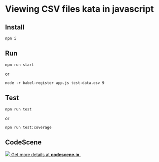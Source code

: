 # Viewing CSV files kata in javascript

## Install

    npm i

## Run

    npm run start
    
or

    node -r babel-register app.js test-data.csv 9    

## Test

    npm run test
    
or

    npm run test:coverage
    
## CodeScene

[![](https://codescene.io/projects/4178/status.svg) Get more details at **codescene.io**.](https://codescene.io/projects/4178/jobs/latest-successful/results)
